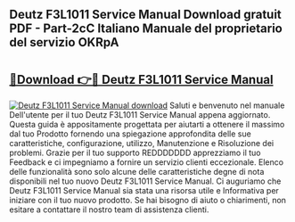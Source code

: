 ## Deutz F3L1011 Service Manual Download gratuit PDF - Part-2cC Italiano Manuale del proprietario del servizio OKRpA

# <h2><a href="http://dfgzzp.blite.top/?on=Deutz+F3L1011+Service+Manual">🔗Download 👉🔴 Deutz F3L1011 Service Manual</a></h2>

[![Deutz F3L1011 Service Manual download](https://i.imgur.com/lujVjoI.png)](http://dfgzzp.blite.top/?on=Deutz+F3L1011+Service+Manual)
Saluti e benvenuto nel manuale Dell'utente per il tuo Deutz F3L1011 Service Manual appena aggiornato. Questa guida è appositamente progettata per aiutarti a ottenere il massimo dal tuo Prodotto fornendo una spiegazione approfondita delle sue caratteristiche, configurazione, utilizzo, Manutenzione e Risoluzione dei problemi. Grazie per il tuo supporto REDDDDDDD apprezziamo il tuo Feedback e ci impegniamo a fornire un servizio clienti eccezionale. Elenco delle funzionalità sono solo alcune delle caratteristiche degne di nota disponibili nel tuo nuovo Deutz F3L1011 Service Manual. Ci auguriamo che Deutz F3L1011 Service Manual sia stata una risorsa utile e Informativa per iniziare con il tuo nuovo prodotto. Se hai bisogno di aiuto o chiarimenti, non esitare a contattare il nostro team di assistenza clienti.
